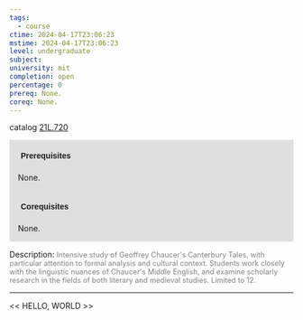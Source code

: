 ```yaml
---
tags:
  - course
ctime: 2024-04-17T23:06:23
mstime: 2024-04-17T23:06:23
level: undergraduate
subject: 
university: mit
completion: open
percentage: 0
prereq: None.
coreq: None.
---
```


catalog [21L.720](http://student.mit.edu/catalog/m21La.html#21L.720)

<span style="display: block; padding: 15px; background-color: rgb(100, 100, 100, 0.2);"><font id="m_prereq2478_0" style="display: block; font-family: Arial, sans-serif; font-weight: bold; padding: 5px">Prerequisites</font><br><span id="prereq2478_0">None.</span></span>
<span style="display: block; padding: 15px; background-color: rgb(100, 100, 100, 0.2);"><font id="m_coreq2478_0" style="display: block; font-family: Arial, sans-serif; font-weight: bold; padding: 5px">Corequisites</font><br><span id="coreq2478_0">None.</span></span>

<font style="">Description:</font>
<font style="color: grey; font-size: 0.8rem;">Intensive study of Geoffrey Chaucer's Canterbury Tales, with particular attention to formal analysis and cultural context. Students work closely with the linguistic nuances of Chaucer's Middle English, and examine scholarly research in the fields of both literary and medieval studies. Limited to 12.</font>



---

<< HELLO, WORLD >>
